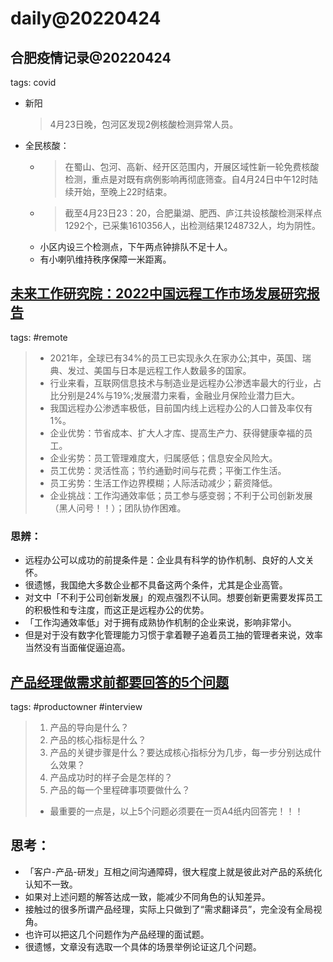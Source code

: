 # daily@20220424

## 合肥疫情记录@20220424
tags: covid
- 新阳
  > 4月23日晚，包河区发现2例核酸检测异常人员。
- 全民核酸：
  - > 在蜀山、包河、高新、经开区范围内，开展区域性新一轮免费核酸检测，重点是对既有病例影响再彻底筛查。自4月24日中午12时陆续开始，至晚上22时结束。
  - > 截至4月23日23：20，合肥巢湖、肥西、庐江共设核酸检测采样点1292个，已采集1610356人，出检测结果1248732人，均为阴性。
  - 小区内设三个检测点，下午两点钟排队不足十人。
  - 有小喇叭维持秩序保障一米距离。

## [未来工作研究院：2022中国远程工作市场发展研究报告](http://www.199it.com/archives/1423096.html)
tags: #remote
> - 2021年，全球已有34%的员工已实现永久在家办公;其中，英国、瑞典、发过、美国与日本是远程工作人数最多的国家。
> - 行业来看，互联网信息技术与制造业是远程办公渗透率最大的行业，占比分别是24%与19%;发展潜力来看，金融业月保险业潜力巨大。
> - 我国远程办公渗透率极低，目前国内线上远程办公的人口普及率仅有1%。
> - 企业优势：节省成本、扩大人才库、提高生产力、获得健康幸福的员工。
> - 企业劣势：员工管理难度大，归属感低；信息安全风险大。
> - 员工优势：灵活性高；节约通勤时间与花费；平衡工作生活。
> - 员工劣势：生活工作边界模糊；人际活动减少；薪资降低。
> - 企业挑战：工作沟通效率低；员工参与感变弱；不利于公司创新发展（黑人问号！！）；团队协作困难。

### 思辨：
- 远程办公可以成功的前提条件是：企业具有科学的协作机制、良好的人文关怀。
- 很遗憾，我国绝大多数企业都不具备这两个条件，尤其是企业高管。
- 对文中「不利于公司创新发展」的观点强烈不认同。想要创新更需要发挥员工的积极性和专注度，而这正是远程办公的优势。
- 「工作沟通效率低」对于拥有成熟协作机制的企业来说，影响非常小。
- 但是对于没有数字化管理能力习惯于拿着鞭子追着员工抽的管理者来说，效率当然没有当面催促逼迫高。

## [产品经理做需求前都要回答的5个问题](http://www.woshipm.com/pmd/5402790.html)

tags: #productowner #interview

> 1. 产品的导向是什么？
> 1. 产品的核心指标是什么？
> 1. 产品的关键步骤是什么？要达成核心指标分为几步，每一步分别达成什么效果？
> 1. 产品成功时的样子会是怎样的？
> 1. 产品的每一个里程碑事项要做什么？
> - 最重要的一点是，以上5个问题必须要在一页A4纸内回答完！！！

## 思考：
- 「客户-产品-研发」互相之间沟通障碍，很大程度上就是彼此对产品的系统化认知不一致。
- 如果对上述问题的解答达成一致，能减少不同角色的认知差异。
- 接触过的很多所谓产品经理，实际上只做到了“需求翻译员”，完全没有全局视角。
- 也许可以把这几个问题作为产品经理的面试题。
- 很遗憾，文章没有选取一个具体的场景举例论证这几个问题。
